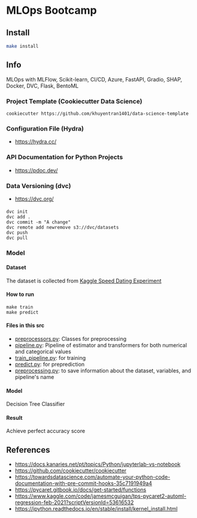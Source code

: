 # MLOps Bootcamp

## Install


```sh
make install

``` 


## Info


MLOps with MLFlow, Scikit-learn, CI/CD, Azure, FastAPI, Gradio, SHAP, Docker, DVC, Flask, BentoML

### Project Template (Cookiecutter Data Science)

```
cookiecutter https://github.com/khuyentran1401/data-science-template
```

### Configuration File (Hydra)

- https://hydra.cc/

### API Documentation for Python Projects

- https://pdoc.dev/

### Data Versioning (dvc)

- https://dvc.org/

#### 

```
dvc init
dvc add .
dvc commit -m "A change"
dvc remote add newremove s3://dvc/datasets
dvc push
dvc pull
```




### Model 

#### Dataset

The dataset is collected from [Kaggle Speed Dating Experiment](https://www.kaggle.com/annavictoria/speed-dating-experiment)

#### How to run 
```
make train
make predict
```
#### Files in this src

* [preprocessors.py](./src/preprocessors.py): Classes for preprocessing
* [pipeline.py](./src/pipeline.py): Pipeline of estimator and transformers for both numerical and categorical values 
* [train_pipeline.py](./src/train_pipeline.py): for training 
* [predict.py](./src/predict.py): for preprediction
* [preprocessing.py](./src/config/preprocessing.py): to save information about the dataset, variables, and pipeline's name


#### Model

Decision Tree Classifier

#### Result

Achieve perfect accuracy score


## References

- https://docs.kanaries.net/pt/topics/Python/jupyterlab-vs-notebook
- https://github.com/cookiecutter/cookiecutter
- https://towardsdatascience.com/automate-your-python-code-documentation-with-pre-commit-hooks-35c7191949a4
- https://pycaret.gitbook.io/docs/get-started/functions
- https://www.kaggle.com/code/jamesmcguigan/tps-pycaret2-automl-regression-feb-2021?scriptVersionId=53616532
- https://ipython.readthedocs.io/en/stable/install/kernel_install.html

